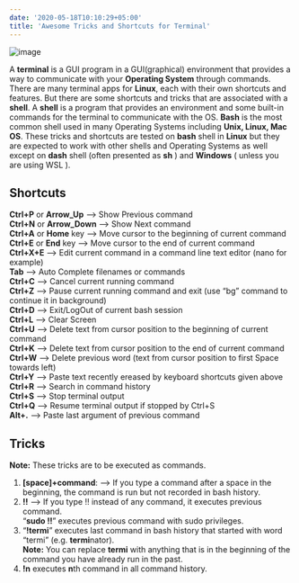 ```yaml
---
date: '2020-05-18T10:10:29+05:00'
title: 'Awesome Tricks and Shortcuts for Terminal'
---
```


![image](/images/awesome-tricks-and-shortcuts-for-terminal/screenshot-from-2020-05-18-10-08-43.png)

A **terminal** is a GUI program in a GUI(graphical) environment that provides a way to communicate with your **Operating System** through commands. There are many terminal apps for **Linux**, each with their own shortcuts and features. But there are some shortcuts and tricks that are associated with a **shell**. A **shell** is a program that provides an environment and some built\-in commands for the terminal to communicate with the OS. **Bash** is the most common shell used in many Operating Systems including **Unix, Linux, Mac OS**. These tricks and shortcuts are tested on **bash** shell in **Linux** but they are expected to work with other shells and Operating Systems as well except on **dash** shell (often presented as **sh** ) and **Windows** ( unless you are using WSL ).

**Shortcuts**
-------------

**Ctrl\+P** or **Arrow\_Up** —\-\> Show Previous command  
**Ctrl\+N** or **Arrow\_Down** —\-\> Show Next command  
**Ctrl\+A** or **Home** key —\-\> Move cursor to the beginning of current command  
**Ctrl\+E** or **End** key —\-\> Move cursor to the end of current command  
**Ctrl\+X\+E** —\-\> Edit current command in a command line text editor (nano for example)  
**Tab** —\-\> Auto Complete filenames or commands  
**Ctrl\+C** —\-\> Cancel current running command  
**Ctrl\+Z** —\-\> Pause current running command and exit (use “bg” command to continue it in background)  
**Ctrl\+D** —\-\> Exit/LogOut of current bash session  
**Ctrl\+L** —\-\> Clear Screen  
**Ctrl\+U** —\-\> Delete text from cursor position to the beginning of current command  
**Ctrl\+K** —\-\> Delete text from cursor position to the end of current command  
**Ctrl\+W** —\-\> Delete previous word (text from cursor position to first Space towards left)  
**Ctrl\+Y** —\-\> Paste text recently ereased by keyboard shortcuts given above  
**Ctrl\+R** —\-\> Search in command history  
**Ctrl\+S** —\-\> Stop terminal output  
**Ctrl\+Q** —\-\> Resume terminal output if stopped by Ctrl\+S  
**Alt\+.** —\-\> Paste last argument of previous command

**Tricks**
----------

**Note:** These tricks are to be executed as commands.

1. **\[space]\+command**: —\-\> If you type a command after a space in the beginning, the command is run but not recorded in bash history.
2. **!!** —\-\> If you type !! instead of any command, it executes previous command.  
   “**sudo !!**” executes previous command with sudo privileges.
3. “**!termi**” executes last command in bash history that started with word “termi” (e.g. **termi**nator).  
   **Note:** You can replace **termi** with anything that is in the beginning of the command you have already run in the past.
4. **!n** executes **n**th command in all command history.
